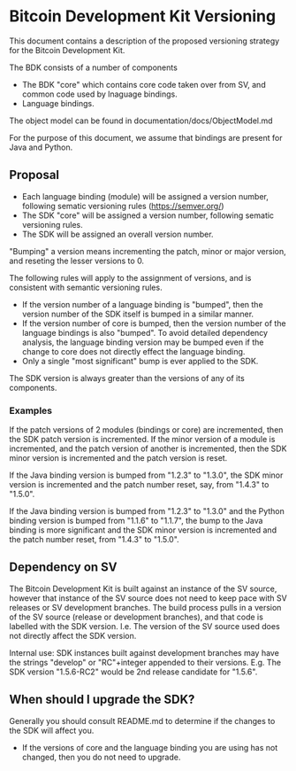 # Bitcoin Development Kit Versioning

This document contains a description of the proposed versioning strategy for the Bitcoin Development Kit.

The BDK consists of a number of components
* The BDK "core" which contains core code taken over from SV, and common code used by lnaguage bindings.
* Language bindings. 

The object model can be found in documentation/docs/ObjectModel.md

For the purpose of this document, we assume that bindings are present for Java and Python.

## Proposal
* Each language binding (module) will be assigned a version number, following sematic versioning rules (https://semver.org/)
* The SDK "core" will be assigned a version number, following sematic versioning rules.
* The SDK will be assigned an overall version number.

"Bumping" a version means incrementing the patch, minor or major version, and reseting the lesser versions to 0.

The following rules will apply to the assignment of versions, and is consistent with semantic versioning rules.
* If the version number of a language binding is "bumped", then the version number of the SDK itself is bumped in a similar manner.
* If the version number of core is bumped, then the version number of the language bindings is also "bumped". To avoid detailed dependency analysis, the language binding version may be bumped even if the change to core does not directly effect the language binding.
* Only a single "most significant" bump is ever applied to the SDK. 

The SDK version is always greater than the versions of any of its components.

### Examples
If the patch versions of 2 modules (bindings or core) are incremented, then the SDK patch version is incremented. If the minor version of a module is incremented, and the patch version of another is incremented, then the SDK minor version is incremented and the patch version is reset.

If the Java binding version is bumped from "1.2.3" to "1.3.0", the SDK minor version is incremented and the patch number reset, say, from "1.4.3" to "1.5.0".

If the Java binding version is bumped from "1.2.3" to "1.3.0" and the Python binding version is bumped from "1.1.6" to "1.1.7", the bump to the Java binding is more significant and the SDK minor version is incremented and the patch number reset, from  "1.4.3" to "1.5.0".

## Dependency on SV

The Bitcoin Development Kit is built against an instance of the SV source, however that instance of the SV source does not need to keep pace with SV releases or SV development branches.
The build process pulls in a version of the SV source (release or development branches), and that code is labelled with the SDK version.
I.e. The version of the SV source used does not directly affect the SDK version.

Internal use: SDK instances built against development branches may have the strings "develop" or "RC"+integer appended to their versions. E.g. The SDK version "1.5.6-RC2" would be 2nd release candidate for "1.5.6".

## When should I upgrade the SDK?

Generally you should consult README.md to determine if the changes to the SDK will affect you.

* If the versions of core and the language binding you are using has not changed, then you do not need to upgrade.
